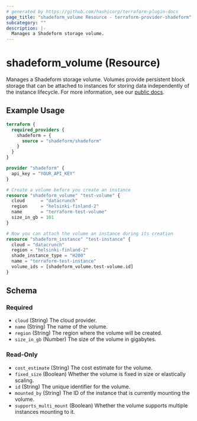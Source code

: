 ```yaml
---
# generated by https://github.com/hashicorp/terraform-plugin-docs
page_title: "shadeform_volume Resource - terraform-provider-shadeform"
subcategory: ""
description: |-
  Manages a Shadeform storage volume.
---
```


# shadeform_volume (Resource)

Manages a Shadeform storage volume. Volumes provide persistent block storage that can be attached to instances for storing data independently of the instance lifecycle.
For more information, see our [public docs](https://docs.shadeform.ai/guides/attachvolume).

## Example Usage

```terraform
terraform {
  required_providers {
    shadeform = {
      source = "shadeform/shadeform"
    }
  }
}

provider "shadeform" {
  api_key = "YOUR_API_KEY"
}

# Create a volume before you create an instance
resource "shadeform_volume" "test-volume" {
  cloud      = "datacrunch"
  region     = "helsinki-finland-2"
  name       = "terraform-test-volume"
  size_in_gb = 101
}

# Now you can attach the volume an instance during its creation
resource "shadeform_instance" "test-instance" {
  cloud = "datacrunch"
  region = "helsinki-finland-2"
  shade_instance_type = "H200"
  name = "terraform-test-instance"
  volume_ids = [shadeform_volume.test-volume.id]
}
```

<!-- schema generated by tfplugindocs -->
## Schema

### Required

- `cloud` (String) The cloud provider.
- `name` (String) The name of the volume.
- `region` (String) The region where the volume will be created.
- `size_in_gb` (Number) The size of the volume in gigabytes.

### Read-Only

- `cost_estimate` (String) The cost estimate for the volume.
- `fixed_size` (Boolean) Whether the volume is fixed in size or elastically scaling.
- `id` (String) The unique identifier for the volume.
- `mounted_by` (String) The ID of the instance that is currently mounting the volume.
- `supports_multi_mount` (Boolean) Whether the volume supports multiple instances mounting to it.
